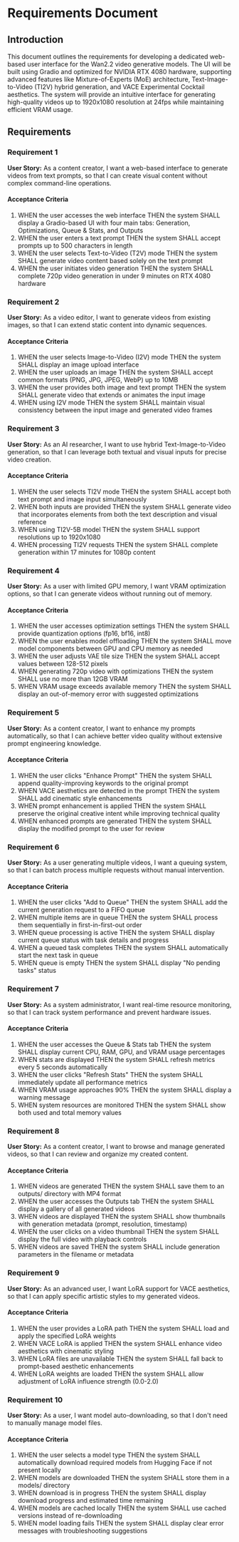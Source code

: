 # Requirements Document

## Introduction

This document outlines the requirements for developing a dedicated web-based user interface for the Wan2.2 video generative models. The UI will be built using Gradio and optimized for NVIDIA RTX 4080 hardware, supporting advanced features like Mixture-of-Experts (MoE) architecture, Text-Image-to-Video (TI2V) hybrid generation, and VACE Experimental Cocktail aesthetics. The system will provide an intuitive interface for generating high-quality videos up to 1920x1080 resolution at 24fps while maintaining efficient VRAM usage.

## Requirements

### Requirement 1

**User Story:** As a content creator, I want a web-based interface to generate videos from text prompts, so that I can create visual content without complex command-line operations.

#### Acceptance Criteria

1. WHEN the user accesses the web interface THEN the system SHALL display a Gradio-based UI with four main tabs: Generation, Optimizations, Queue & Stats, and Outputs
2. WHEN the user enters a text prompt THEN the system SHALL accept prompts up to 500 characters in length
3. WHEN the user selects Text-to-Video (T2V) mode THEN the system SHALL generate video content based solely on the text prompt
4. WHEN the user initiates video generation THEN the system SHALL complete 720p video generation in under 9 minutes on RTX 4080 hardware

### Requirement 2

**User Story:** As a video editor, I want to generate videos from existing images, so that I can extend static content into dynamic sequences.

#### Acceptance Criteria

1. WHEN the user selects Image-to-Video (I2V) mode THEN the system SHALL display an image upload interface
2. WHEN the user uploads an image THEN the system SHALL accept common formats (PNG, JPG, JPEG, WebP) up to 10MB
3. WHEN the user provides both image and text prompt THEN the system SHALL generate video that extends or animates the input image
4. WHEN using I2V mode THEN the system SHALL maintain visual consistency between the input image and generated video frames

### Requirement 3

**User Story:** As an AI researcher, I want to use hybrid Text-Image-to-Video generation, so that I can leverage both textual and visual inputs for precise video creation.

#### Acceptance Criteria

1. WHEN the user selects TI2V mode THEN the system SHALL accept both text prompt and image input simultaneously
2. WHEN both inputs are provided THEN the system SHALL generate video that incorporates elements from both the text description and visual reference
3. WHEN using TI2V-5B model THEN the system SHALL support resolutions up to 1920x1080
4. WHEN processing TI2V requests THEN the system SHALL complete generation within 17 minutes for 1080p content

### Requirement 4

**User Story:** As a user with limited GPU memory, I want VRAM optimization options, so that I can generate videos without running out of memory.

#### Acceptance Criteria

1. WHEN the user accesses optimization settings THEN the system SHALL provide quantization options (fp16, bf16, int8)
2. WHEN the user enables model offloading THEN the system SHALL move model components between GPU and CPU memory as needed
3. WHEN the user adjusts VAE tile size THEN the system SHALL accept values between 128-512 pixels
4. WHEN generating 720p video with optimizations THEN the system SHALL use no more than 12GB VRAM
5. WHEN VRAM usage exceeds available memory THEN the system SHALL display an out-of-memory error with suggested optimizations

### Requirement 5

**User Story:** As a content creator, I want to enhance my prompts automatically, so that I can achieve better video quality without extensive prompt engineering knowledge.

#### Acceptance Criteria

1. WHEN the user clicks "Enhance Prompt" THEN the system SHALL append quality-improving keywords to the original prompt
2. WHEN VACE aesthetics are detected in the prompt THEN the system SHALL add cinematic style enhancements
3. WHEN prompt enhancement is applied THEN the system SHALL preserve the original creative intent while improving technical quality
4. WHEN enhanced prompts are generated THEN the system SHALL display the modified prompt to the user for review

### Requirement 6

**User Story:** As a user generating multiple videos, I want a queuing system, so that I can batch process multiple requests without manual intervention.

#### Acceptance Criteria

1. WHEN the user clicks "Add to Queue" THEN the system SHALL add the current generation request to a FIFO queue
2. WHEN multiple items are in queue THEN the system SHALL process them sequentially in first-in-first-out order
3. WHEN queue processing is active THEN the system SHALL display current queue status with task details and progress
4. WHEN a queued task completes THEN the system SHALL automatically start the next task in queue
5. WHEN queue is empty THEN the system SHALL display "No pending tasks" status

### Requirement 7

**User Story:** As a system administrator, I want real-time resource monitoring, so that I can track system performance and prevent hardware issues.

#### Acceptance Criteria

1. WHEN the user accesses the Queue & Stats tab THEN the system SHALL display current CPU, RAM, GPU, and VRAM usage percentages
2. WHEN stats are displayed THEN the system SHALL refresh metrics every 5 seconds automatically
3. WHEN the user clicks "Refresh Stats" THEN the system SHALL immediately update all performance metrics
4. WHEN VRAM usage approaches 90% THEN the system SHALL display a warning message
5. WHEN system resources are monitored THEN the system SHALL show both used and total memory values

### Requirement 8

**User Story:** As a content creator, I want to browse and manage generated videos, so that I can review and organize my created content.

#### Acceptance Criteria

1. WHEN videos are generated THEN the system SHALL save them to an outputs/ directory with MP4 format
2. WHEN the user accesses the Outputs tab THEN the system SHALL display a gallery of all generated videos
3. WHEN videos are displayed THEN the system SHALL show thumbnails with generation metadata (prompt, resolution, timestamp)
4. WHEN the user clicks on a video thumbnail THEN the system SHALL display the full video with playback controls
5. WHEN videos are saved THEN the system SHALL include generation parameters in the filename or metadata

### Requirement 9

**User Story:** As an advanced user, I want LoRA support for VACE aesthetics, so that I can apply specific artistic styles to my generated videos.

#### Acceptance Criteria

1. WHEN the user provides a LoRA path THEN the system SHALL load and apply the specified LoRA weights
2. WHEN VACE LoRA is applied THEN the system SHALL enhance video aesthetics with cinematic styling
3. WHEN LoRA files are unavailable THEN the system SHALL fall back to prompt-based aesthetic enhancements
4. WHEN LoRA weights are loaded THEN the system SHALL allow adjustment of LoRA influence strength (0.0-2.0)

### Requirement 10

**User Story:** As a user, I want model auto-downloading, so that I don't need to manually manage model files.

#### Acceptance Criteria

1. WHEN the user selects a model type THEN the system SHALL automatically download required models from Hugging Face if not present locally
2. WHEN models are downloaded THEN the system SHALL store them in a models/ directory
3. WHEN download is in progress THEN the system SHALL display download progress and estimated time remaining
4. WHEN models are cached locally THEN the system SHALL use cached versions instead of re-downloading
5. WHEN model loading fails THEN the system SHALL display clear error messages with troubleshooting suggestions
